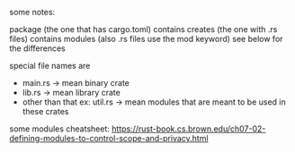 some notes:



package (the one that has cargo.toml) contains creates (the one with .rs files) contains modules (also .rs files use the mod keyword) see below for the differences


special file names are

- main.rs -> mean binary crate
- lib.rs -> mean library crate
- other than that ex: util.rs -> mean modules that are meant to be used in these crates


some modules cheatsheet:
https://rust-book.cs.brown.edu/ch07-02-defining-modules-to-control-scope-and-privacy.html
